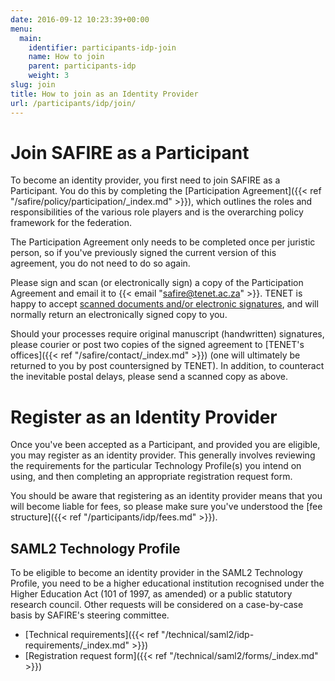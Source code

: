 ```yaml
---
date: 2016-09-12 10:23:39+00:00
menu:
  main:
    identifier: participants-idp-join
    name: How to join
    parent: participants-idp
    weight: 3
slug: join
title: How to join as an Identity Provider
url: /participants/idp/join/
---
```


# Join SAFIRE as a Participant

To become an identity provider, you first need to join SAFIRE as a Participant. You do this by completing the [Participation Agreement]({{< ref "/safire/policy/participation/_index.md" >}}), which outlines the roles and responsibilities of the various role players and is the overarching policy framework for the federation.

The Participation Agreement only needs to be completed once per juristic person, so if you've previously signed the current version of this agreement, you do not need to do so again.

Please sign and scan (or electronically sign) a copy of the Participation Agreement and email it to {{< email "safire@tenet.ac.za" >}}. TENET is happy to accept [scanned documents and/or electronic signatures](https://www.michalsons.com/blog/spring-forest-trading-v-wilberry/14861), and will normally return an electronically signed copy to you.

Should your processes require original manuscript (handwritten) signatures, please courier or post two copies of the signed agreement to [TENET's offices]({{< ref "/safire/contact/_index.md" >}}) (one will ultimately be returned to you by post countersigned by TENET). In addition, to counteract the inevitable postal delays, please send a scanned copy as above.

# Register as an Identity Provider

Once you've been accepted as a Participant, and provided you are eligible, you may register as an identity provider. This generally involves reviewing the requirements for the particular Technology Profile(s) you intend on using, and then completing an appropriate registration request form.

You should be aware that registering as an identity provider means that you will become liable for fees, so please make sure you've understood the [fee structure]({{< ref "/participants/idp/fees.md" >}}).

## SAML2 Technology Profile

To be eligible to become an identity provider in the SAML2 Technology Profile, you need to be a higher educational institution recognised under the Higher Education Act (101 of 1997, as amended) or a public statutory research council. Other requests will be considered on a case-by-case basis by SAFIRE's steering committee.

  * [Technical requirements]({{< ref "/technical/saml2/idp-requirements/_index.md" >}})
  * [Registration request form]({{< ref "/technical/saml2/forms/_index.md" >}})

